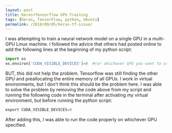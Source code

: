 ```yaml
---
layout: post
title: Keras+Tensorflow GPU Training
tags: [Keras, TensorFlow, python, Ubuntu]
permalink: /2018/09/05/keras-tf-issue/
---
```


I was attempting to train a neural network model on a single GPU in a multi-GPU Linux machine. I followed the advice that others had posted online to add the following lines at the beginning of my python script:

```python
import os
os.environ['CUDA_VISIBLE_DEVICES']=0  #(or whichever GPU you want to use)
```

BUT, this did not help the problem. Tensorflow was still finding the other GPU and preallocating the entire memory of all GPUs. I work in virtual environments, but I don't think this should be the problem here. I was able to solve the problem by removing the code above from my script and running the following code in the terminal after activating my virtual environment, but before running the python script:

```python
export CUDA_VISIBLE_DEVICES=0
```
After adding this, I was able to run the code properly on whichever GPU specified.


